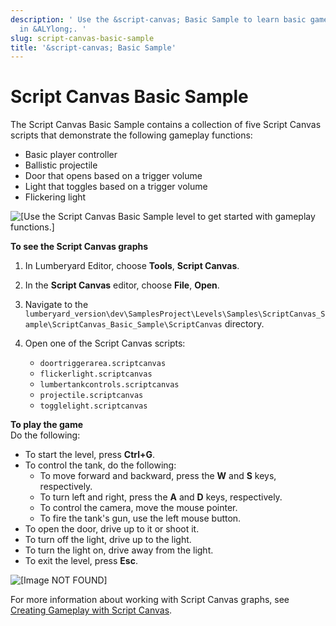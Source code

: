 ```yaml
---
description: ' Use the &script-canvas; Basic Sample to learn basic gameplay functions
  in &ALYlong;. '
slug: script-canvas-basic-sample
title: '&script-canvas; Basic Sample'
---
```

# Script Canvas Basic Sample<a name="script-canvas-basic-sample"></a>

The Script Canvas Basic Sample contains a collection of five Script Canvas scripts that demonstrate the following gameplay functions:
+ Basic player controller
+ Ballistic projectile
+ Door that opens based on a trigger volume
+ Light that toggles based on a trigger volume
+ Flickering light

![\[Use the Script Canvas Basic Sample level to get started with gameplay functions.\]](/images/userguide/scripting/script-canvas/tank3.png)

**To see the Script Canvas graphs**

1. In Lumberyard Editor, choose **Tools**, **Script Canvas**\.

1. In the **Script Canvas** editor, choose **File**, **Open**\.

1. Navigate to the `lumberyard_version\dev\SamplesProject\Levels\Samples\ScriptCanvas_Sample\ScriptCanvas_Basic_Sample\ScriptCanvas` directory\.

1. Open one of the Script Canvas scripts:
   + `doortriggerarea.scriptcanvas`
   + `flickerlight.scriptcanvas`
   + `lumbertankcontrols.scriptcanvas`
   + `projectile.scriptcanvas`
   + `togglelight.scriptcanvas`

**To play the game**  
Do the following:
+ To start the level, press **Ctrl\+G**\.
+ To control the tank, do the following:
  + To move forward and backward, press the **W** and **S** keys, respectively\.
  + To turn left and right, press the **A** and **D** keys, respectively\.
  + To control the camera, move the mouse pointer\.
  + To fire the tank's gun, use the left mouse button\.
+ To open the door, drive up to it or shoot it\.
+ To turn off the light, drive up to the light\.
+ To turn the light on, drive away from the light\.
+ To exit the level, press **Esc**\.

![\[Image NOT FOUND\]](/images/userguide/shared-tank-script-canvas-example.gif)

For more information about working with Script Canvas graphs, see [Creating Gameplay with Script Canvas](/docs/userguide/scripting/scriptcanvas/intro.md)\.
